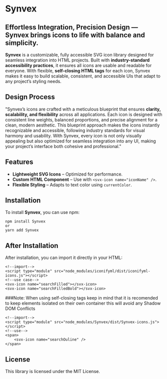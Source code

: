 # Synvex

## Effortless Integration, Precision Design — Synvex brings icons to life with balance and simplicity.
**Synvex** is a customizable, fully accessible SVG icon library designed for seamless integration into HTML projects. Built with **industry-standard accessibility practices**, it ensures all icons are usable and readable for everyone. With flexible, **self-closing HTML tags** for each icon, Synvex makes it easy to build scalable, consistent, and accessible UIs that adapt to any project’s styling needs.

## Design Process
"Synvex’s icons are crafted with a meticulous blueprint that ensures **clarity, scalability, and flexibility** across all applications. Each icon is designed with consistent line weights, balanced proportions, and precise alignment for a clean, modern aesthetic. This blueprint approach makes the icons instantly recognizable and accessible, following industry standards for visual harmony and usability. With Synvex, every icon is not only visually appealing but also optimized for seamless integration into any UI, making your project’s interface both cohesive and professional."

## Features
- **Lightweight SVG Icons** – Optimized for performance.
- **Custom HTML Component** – Use with `<svx-icon name="iconName" />`.
- **Flexible Styling** – Adapts to text color using `currentColor`.

## Installation
To install **Synvex**, you can use npm:
```
npm install Synvex
or 
yarn add Synvex
```

## After Installation
After installation, you can import it directly in your HTML:
        
```
<!--import-->
<script type="module" src="node_modules/iconifyml/dist/iconifyml-icons.js"></script>
<!--use case-->
<svx-icon name="searchFilled"></svx-icon>
<svx-icon name="searchFilledBold"></svx-icon>
```

###Note:
When using self-closing tags keep in mind that it is recomended to keep elements isolated on their own container this will avoid any Shadow DOM Conflicts
```
<!--import-->
<script type="module" src="node_modules/Synvex/dist/Synvex-icons.js"></script>
<!--use-->
<span>
    <svx-icon name="searchOuline" />
</span>
```

## License
This library is licensed under the MIT License.